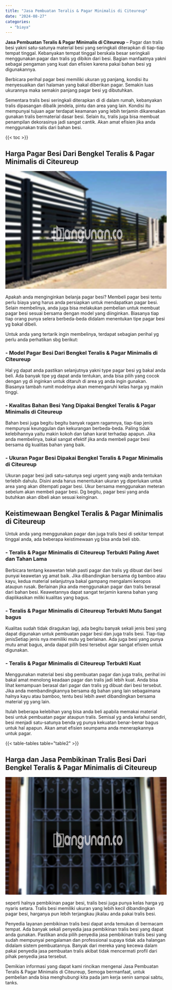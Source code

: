 ```yaml
---
title: "Jasa Pembuatan Teralis & Pagar Minimalis di Citeureup"
date: "2024-08-27"
categories: 
  - "biaya"
---
```


**Jasa Pembuatan Teralis & Pagar Minimalis di Citeureup** – Pagar dan tralis besi yakni satu-satunya material besi yang seringkali diterapkan di tiap-tiap tempat tinggal. Kebanyakan tempat tinggal berskala besar seringkali menggunakan pagar dan tralis yg dibikin dari besi. Bagian manfaatnya yakni sebagai pengaman yang kuat dan efisien karena pakai bahan besi yg digunakannya.

Berbicara perihal pagar besi memiliki ukuran yg panjang, kondisi itu menyesuaikan dari halaman yang bakal diberikan pagar. Semakin luas ukurannya maka semakin panjang pagar besi yg dibutuhkan.

Sementara tralis besi seringkali diterapkan di di dalam rumah, kebanyakan tralis dipasangan dibalik jendela, pintu dan area yang lain. Kondisi itu mempunyai tujuan agar terdapat keamanan yang lebih terjamin dikarenakan gunakan tralis bermaterial dasar besi. Selain itu, tralis juga bisa membuat penampilan dekorasinya jadi sangat cantik. Akan amat efisien jika anda menggunakan tralis dari bahan besi.

{{< toc >}}

## Harga Pagar Besi Dari Bengkel Teralis & Pagar Minimalis di Citeureup

![Jasa Pembuatan Teralis & Pagar Minimalis di Citeureup](/images/pagar-minimalis-murah-47.png)

Apakah anda menginginkan belanja pagar besi? Membeli pagar besi tentu perlu biaya yang harus anda persiapkan untuk mendapatkan pagar besi. Selain membelinya, anda juga bisa melakukan pembelian untuk membuat pagar besi sesuai bersama dengan model yang diinginkan. Biasanya tiap tiap orang punya selera berbeda-beda didalam menentukan tipe pagar besi yg bakal dibeli.

Untuk anda yang tertarik ingin membelinya, terdapat sebagian perihal yg perlu anda perhatikan sbg berikut:
### \- Model Pagar Besi Dari Bengkel Teralis & Pagar Minimalis di Citeureup

Hal yg dapat anda pastikan selanjutnya yakni type pagar besi yg bakal anda beli. Ada banyak tipe yg dapat anda tentukan, anda bisa pilih yang cocok dengan yg di inginkan untuk ditaruh di area yg anda ingin gunakan. Biasanya tambah rumit modelnya akan memengaruhi kelas harga yg makin tinggi.

### \- Kwalitas Bahan Besi Yang Dipakai Bengkel Teralis & Pagar Minimalis di Citeureup

Bahan besi juga begitu begitu banyak ragam ragamnya, tiap-tiap jenis mempunyai keunggulan dan kekurangan berbeda-beda. Paling tidak kelebihannya yaitu makin kokoh dan tahan karat terhadap apapun. Jika anda membelinya, bakal sangat efektif jika anda membeli pagar besi bersama dg kualitas bahan yang baik.

### \- Ukuran Pagar Besi Dipakai Bengkel Teralis & Pagar Minimalis di Citeureup

Ukuran pagar besi jadi satu-satunya segi urgent yang wajib anda tentukan terlebih dahulu. Disini anda harus menentukan ukuran yg diperlukan untuk area yang akan ditempati pagar besi. Ukur bersama menggunakan meteran sebelum akan membeli pagar besi. Dg begitu, pagar besi yang anda butuhkan akan dibeli akan sesuai keinginan.

## Keistimewaan Bengkel Teralis & Pagar Minimalis di Citeureup

Untuk anda yang menggunakan pagar dan juga tralis besi di sekitar tempat tinggal anda, ada beberapa keistimewaan yg bisa anda beli sbb.

### \- Teralis & Pagar Minimalis di Citeureup Terbukti Paling Awet dan Tahan Lama

Berbicara tentang keawetan telah pasti pagar dan tralis yg dibuat dari besi punyai keawetan yg amat baik. Jika dibandingkan bersama dg bamboo atau kayu, kedua material selanjutnya bakal gampang mengalami keropos ataupun rusak. Berlainan jika anda menggunakan pagar dan tralis berasal dari bahan besi. Keawetannya dapat sangat terjamin karena bahan yang diaplikasikan miliki kualitas yang bagus.

### \- Teralis & Pagar Minimalis di Citeureup Terbukti Mutu Sangat bagus

Kualitas sudah tidak diragukan lagi, ada begitu banyak sekali jenis besi yang dapat digunakan untuk pembuatan pagar besi dan juga tralis besi. Tiap-tiap jenisSetiap jenis nya memiliki mutu yg berlainan. Ada juga besi yang punya mutu amat bagus, anda dapat pilih besi tersebut agar sangat efisien untuk digunakan.

### \- Teralis & Pagar Minimalis di Citeureup Terbukti Kuat

Menggunakan material besi sbg pembuatan pagar dan juga tralis, perihal ini bakal amat menolong keadaan pagar dan tralis jadi lebih kuat. Anda bisa lihat kemampuan berasal dari pagar dan tralis yg dibuat dari besi tersebut. Jika anda membandingkannya bersama dg bahan yang lain sebagaimana halnya kayu atau bamboo, tentu besi lebih awet dibandingkan bersama material yg yang lain.

Itulah beberapa kelebihan yang bisa anda beli apabila memakai material besi untuk pembuatan pagar ataupun tralis. Semisal yg anda ketahui sendiri, besi menjadi satu-satunya benda yg punya kekuatan benar-benar bagus untuk hal apapun. Akan amat efisien seumpama anda menerapkannya untuk pagar.

{{< table-tables table="table2" >}}

## Harga dan Jasa Pembikinan Tralis Besi Dari Bengkel Teralis & Pagar Minimalis di Citeureup

![Jasa Pembuatan Teralis & Pagar Minimalis di Citeureup](/images/teralis-minimalis-murah-29.png)

seperti halnya pembikinan pagar besi, tralis besi juga punya kelas harga yg nyaris setara. Tralis besi memiliki ukuran yang lebih kecil dibandingkan pagar besi, harganya pun lebih terjangkau jikalau anda pakai tralis besi.

Penyedia layanan pembikinan tralis besi dapat anda temukan di bermacam tempat. Ada banyak sekali penyedia jasa pembikinan tralis besi yang dapat anda gunakan. Pastikan anda pilih penyedia jasa pembikinan tralis besi yang sudah mempunyai pengalaman dan professional supaya tidak ada halangan didalam sistem pembuatannya. Banyak dari mereka yang kecewa dalam pakai penyedia jasa pembuatan tralis akibat tidak mencermati profil dari pihak penyedia jasa tersebut.

Demikian informasi yang dapat kami rincikan mengenai Jasa Pembuatan Teralis & Pagar Minimalis di Citeureup, Semoga bermanfaat, untuk pembelian anda bisa menghubungi kita pada jam kerja senin sampai sabtu, tanks.
